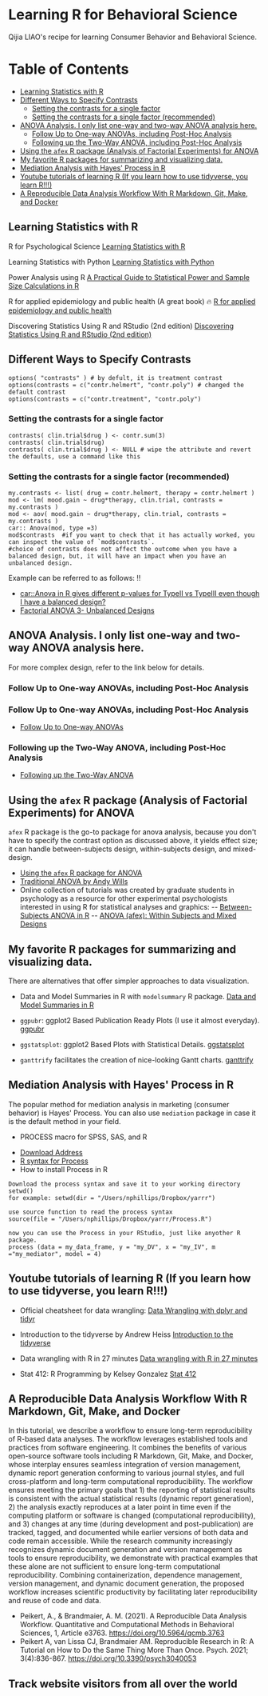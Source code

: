 # Learning R for Behavioral Science

Qijia LIAO's recipe for learning Consumer Behavior and Behavioral Science. 

# Table of Contents
- [Learning Statistics with R](#learning-statistics-with-r)
- [Different Ways to Specify Contrasts](#different-ways-to-specify-contrasts)
  - [Setting the contrasts for a single factor](#setting-the-contrasts-for-a-single-factor)
  - [Setting the contrasts for a single factor (recommended)](#setting-the-contrasts-for-a-single-factor-recommended)
- [ANOVA Analysis. I only list one-way and two-way ANOVA analysis here.](#anova-analysis-i-only-list-one-way-and-two-way-anova-analysis-here)
  - [Follow Up to One-way ANOVAs, including Post-Hoc Analysis](#follow-up-to-one-way-anovas-including-post-hoc-analysis)
  - [Following up the Two-Way ANOVA, including Post-Hoc Analysis](#following-up-the-two-way-anova-including-post-hoc-analysis)
- [Using the `afex` R package (Analysis of Factorial Experiments) for ANOVA](#using-the-afex-r-package-analysis-of-factorial-experiments-for-anova)
- [My favorite R packages for summarizing and visualizing data.](#my-favorite-r-packages-for-summarizing-and-visualizing-data)
- [Mediation Analysis with Hayes' Process in R](#mediation-analysis-with-hayes-process-in-r)
- [Youtube tutorials of learning R (If you learn how to use tidyverse, you learn R!!!)](#youtube-tutorials-of-learning-r-if-you-learn-how-to-use-tidyverse-you-learn-r)
- [A Reproducible Data Analysis Workflow With R Markdown, Git, Make, and Docker](#a-reproducible-data-analysis-workflow-with-r-markdown-git-make-and-docker)

## Learning Statistics with R
<!-- anchor: learning-statistics-with-r -->
R for Psychological Science
[Learning Statistics with R](https://learningstatisticswithr.com/)

Learning Statistics with Python
[Learning Statistics with Python](https://ethanweed.github.io/pythonbook/landingpage.html)

Power Analysis using R
[A Practical Guide to Statistical Power and Sample Size Calculations in R](https://cran.r-project.org/web/packages/pwrss/vignettes/examples.html#7_Analysis_of_(Co)Variance_(F_Test))

R for applied epidemiology and public health (A great book) :fire:
[R for applied epidemiology and public health](https://epirhandbook.com/en/index.html)

Discovering Statistics Using R and RStudio (2nd edition)
[Discovering Statistics Using R and RStudio (2nd edition)](https://www.discovr.rocks/discovr/)

## Different Ways to Specify Contrasts
<!-- anchor: different-ways-to-specify-contrasts -->

```
options( "contrasts" ) # by defult, it is treatment contrast
options(contrasts = c("contr.helmert", "contr.poly") # changed the default contrast
options(contrasts = c("contr.treatment", "contr.poly")
```
  
### Setting the contrasts for a single factor
<!-- anchor: setting-the-contrasts-for-a-single-factor -->

```
contrasts( clin.trial$drug ) <- contr.sum(3)
contrasts( clin.trial$drug)
contrasts( clin.trial$drug ) <- NULL # wipe the attribute and revert the defaults, use a command like this
```

### Setting the contrasts for a single factor (recommended)
<!-- anchor: setting-the-contrasts-for-a-single-factor-recommended -->

```
my.contrasts <- list( drug = contr.helmert, therapy = contr.helmert )
mod <- lm( mood.gain ~ drug*therapy, clin.trial, contrasts = my.contrasts )
mod <- aov( mood.gain ~ drug*therapy, clin.trial, contrasts = my.contrasts )
car:: Anova(mod, type =3)
mod$contrasts  #if you want to check that it has actually worked, you can inspect the value of `mod$contrasts`.
#choice of contrasts does not affect the outcome when you have a balanced design, but, it will have an impact when you have an unbalanced design.
```
Example can be referred to as follows: :bangbang:
- [car::Anova in R gives different p-values for TypeII vs TypeIII even though I have a balanced design?](https://stackoverflow.com/questions/68741417/caranova-in-r-gives-different-p-values-for-typeii-vs-typeiii-even-though-i-hav)
- [Factorial ANOVA 3- Unbalanced Designs](https://stats.libretexts.org/Bookshelves/Applied_Statistics/Learning_Statistics_with_R_-_A_tutorial_for_Psychology_Students_and_other_Beginners_(Navarro)/16%3A_Factorial_ANOVA/16.10%3A_Factorial_ANOVA_3-_Unbalanced_Designs)


## ANOVA Analysis. I only list one-way and two-way ANOVA analysis here.
<!-- anchor: anova-analysis-i-only-list-one-way-and-two-way-anova-analysis-here -->
For more complex design, refer to the link below for details.

### Follow Up to One-way ANOVAs, including Post-Hoc Analysis
<!-- anchor: follow-up-to-one-way-anovas-including-post-hoc-analysis -->

### Follow Up to One-way ANOVAs, including Post-Hoc Analysis
- [Follow Up to One-way ANOVAs](https://www.alexanderdemos.org/ANOVA6.html)

### Following up the Two-Way ANOVA, including Post-Hoc Analysis
<!-- anchor: following-up-the-two-way-anova-including-post-hoc-analysis -->
- [Following up the Two-Way ANOVA](https://www.alexanderdemos.org/ANOVA9.html#Planned_Comparisons_of_Interaction)

## Using the `afex` R package (Analysis of Factorial Experiments) for ANOVA
<!-- anchor: using-the-afex-r-package-analysis-of-factorial-experiments-for-anova -->
`afex` R package is the go-to package for anova analysis, because you don't have to specify the contrast option as discussed above, it yields effect size; it can handle between-subjects design, within-subjects design, and mixed-design.  
- [Using the `afex` R package for ANOVA](https://tysonbarrett.com/jekyll/update/2018/03/14/afex_anova/)
- [Traditional ANOVA by Andy Wills](https://www.andywills.info/rminr/more-on-anova.html#:~:text=The%20aov_car%20command%20for%20this,Error(subj%2Fcongru)%20.)
- Online collection of tutorials was created by graduate students in psychology as a resource for other experimental psychologists interested in using R for statistical analyses and graphics:
-- [Between-Subjects ANOVA in R](https://ademos.people.uic.edu/Chapter20.html)
-- [ANOVA (afex): Within Subjects and Mixed Designs](https://ademos.people.uic.edu/Chapter21.html)

## My favorite R packages for summarizing and visualizing data.
<!-- anchor: my-favorite-r-packages-for-summarizing-and-visualizing-data -->
There are alternatives that offer simpler approaches to data visualization.
- Data and Model Summaries in R with `modelsummary` R package. [Data and Model Summaries in R](https://modelsummary.com/)

- `ggpubr`: ggplot2 Based Publication Ready Plots (I use it almost everyday). [ggpubr](https://rpkgs.datanovia.com/ggpubr/index.html#ggpubr-ggplot2-based-publication-ready-plots)

- `ggstatsplot`: ggplot2 Based Plots with Statistical Details. [ggstatsplot](https://indrajeetpatil.github.io/ggstatsplot/)

- `ganttrify` facilitates the creation of nice-looking Gantt charts. [ganttrify](https://github.com/giocomai/ganttrify)

## Mediation Analysis with Hayes' Process in R
<!-- anchor: mediation-analysis-with-hayes-process-in-r -->
The popular method for mediation analysis in marketing (consumer behavior) is Hayes' Process. You can also use `mediation` package in case it is the default method in your field.
* PROCESS macro for SPSS, SAS, and R
- [Download Address](https://haskayne.ucalgary.ca/CCRAM/resource-hub)
- [R syntax for Process](http://www.regorz-statistik.de/en/mediation_process_for_r.html)
- How to install Process in R

```
Download the process syntax and save it to your working directory
setwd()
for example: setwd(dir = "/Users/nphillips/Dropbox/yarrr")

use source function to read the process syntax
source(file = "/Users/nphillips/Dropbox/yarrr/Process.R")

now you can use the Process in your RStudio, just like anyother R package.
process (data = my_data_frame, y = "my_DV", x = "my_IV", m ="my_mediator", model = 4)
```

## Youtube tutorials of learning R (If you learn how to use tidyverse, you learn R!!!)
<!-- anchor: youtube-tutorials-of-learning-r-if-you-learn-how-to-use-tidyverse-you-learn-r -->
- Official cheatsheet for data wrangling:
[Data Wrangling with dplyr and tidyr](https://www.rstudio.com/wp-content/uploads/2015/02/data-wrangling-cheatsheet.pdf)

- Introduction to the tidyverse by Andrew Heiss
  [Introduction to the tidyverse](https://talks.andrewheiss.com/2021-seacen/01-tidyverse.html)
- Data wrangling with R in 27 minutes
[Data wrangling with R in 27 minutes](https://www.youtube.com/watch?v=oXImkptBpqc&t=4s)
- Stat 412: R Programming by Kelsey Gonzalez
[Stat 412](https://www.youtube.com/playlist?list=PL6FsZxVq54ERrlMRNE5aq2qUFH042fbuM)


## A Reproducible Data Analysis Workflow With R Markdown, Git, Make, and Docker
<!-- anchor: a-reproducible-data-analysis-workflow-with-r-markdown-git-make-and-docker -->

In this tutorial, we describe a workflow to ensure long-term reproducibility of R-based data analyses. The workflow leverages established tools and practices from software engineering. It combines the benefits of various open-source software tools including R Markdown, Git, Make, and Docker, whose interplay ensures seamless integration of version management, dynamic report generation conforming to various journal styles, and full cross-platform and long-term computational reproducibility. The workflow ensures meeting the primary goals that 1) the reporting of statistical results is consistent with the actual statistical results (dynamic report generation), 2) the analysis exactly reproduces at a later point in time even if the computing platform or software is changed (computational reproducibility), and 3) changes at any time (during development and post-publication) are tracked, tagged, and documented while earlier versions of both data and code remain accessible. While the research community increasingly recognizes dynamic document generation and version management as tools to ensure reproducibility, we demonstrate with practical examples that these alone are not sufficient to ensure long-term computational reproducibility. Combining containerization, dependence management, version management, and dynamic document generation, the proposed workflow increases scientific productivity by facilitating later reproducibility and reuse of code and data.

- Peikert, A., & Brandmaier, A. M. (2021). A Reproducible Data Analysis Workflow. Quantitative and Computational Methods in Behavioral Sciences, 1, Article e3763. https://doi.org/10.5964/qcmb.3763
- Peikert A, van Lissa CJ, Brandmaier AM. Reproducible Research in R: A Tutorial on How to Do the Same Thing More Than Once. Psych. 2021; 3(4):836-867. https://doi.org/10.3390/psych3040053

## Track website visitors from all over the world
<script type='text/javascript' id='clustrmaps' src='//cdn.clustrmaps.com/map_v2.js?cl=ffffff&w=150&t=tt&d=YzQOP_fBsDlkAZUgID6y2FwJQmaKEWATTkzl1Mkb1KI&co=2d78ad&cmo=3acc3a&cmn=ff5353&ct=ffffff'></script>
